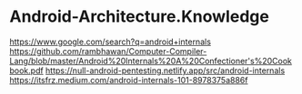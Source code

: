 # Android-Architecture.Knowledge
https://www.google.com/search?q=android+internals https://github.com/rambhawan/Computer-Compiler-Lang/blob/master/Android%20Internals%20A%20Confectioner's%20Cookbook.pdf https://null-android-pentesting.netlify.app/src/android-internals https://itsfrz.medium.com/android-internals-101-8978375a886f 
